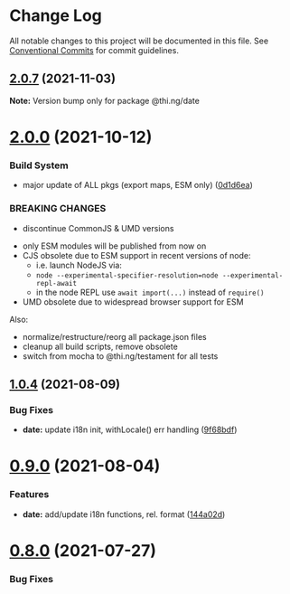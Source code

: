 # Change Log

All notable changes to this project will be documented in this file.
See [Conventional Commits](https://conventionalcommits.org) for commit guidelines.

## [2.0.7](https://github.com/thi-ng/umbrella/compare/@thi.ng/date@2.0.6...@thi.ng/date@2.0.7) (2021-11-03)

**Note:** Version bump only for package @thi.ng/date





# [2.0.0](https://github.com/thi-ng/umbrella/compare/@thi.ng/date@1.0.6...@thi.ng/date@2.0.0) (2021-10-12)


### Build System

* major update of ALL pkgs (export maps, ESM only) ([0d1d6ea](https://github.com/thi-ng/umbrella/commit/0d1d6ea9fab2a645d6c5f2bf2591459b939c09b6))


### BREAKING CHANGES

* discontinue CommonJS & UMD versions

- only ESM modules will be published from now on
- CJS obsolete due to ESM support in recent versions of node:
  - i.e. launch NodeJS via:
  - `node --experimental-specifier-resolution=node --experimental-repl-await`
  - in the node REPL use `await import(...)` instead of `require()`
- UMD obsolete due to widespread browser support for ESM

Also:
- normalize/restructure/reorg all package.json files
- cleanup all build scripts, remove obsolete
- switch from mocha to @thi.ng/testament for all tests






##  [1.0.4](https://github.com/thi-ng/umbrella/compare/@thi.ng/date@1.0.3...@thi.ng/date@1.0.4) (2021-08-09)

###  Bug Fixes

- **date:** update i18n init, withLocale() err handling ([9f68bdf](https://github.com/thi-ng/umbrella/commit/9f68bdf3048b109c16750abec0c1af2de307970d))

#  [0.9.0](https://github.com/thi-ng/umbrella/compare/@thi.ng/date@0.8.0...@thi.ng/date@0.9.0) (2021-08-04)

###  Features

- **date:** add/update i18n functions, rel. format ([144a02d](https://github.com/thi-ng/umbrella/commit/144a02d960e0de3ec10bddf97cd069e39ad1f41d))

#  [0.8.0](https://github.com/thi-ng/umbrella/compare/@thi.ng/date@0.7.0...@thi.ng/date@0.8.0) (2021-07-27)

###  Bug Fixes
